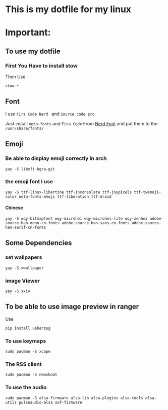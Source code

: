 # This is my dotfile for my linux 

# Important:

## To use my dotfile 

### First You Have to install  stow  

Then Use 

`stow *`



## Font 
I use `Fira Code Nerd ` and `Source code pro `

Just install `noto-fonts` and `Fira Code` From [Nerd Font](https://www.nerdfonts.com/)  and put them to the `/usr/share/fonts/`

## Emoji 
### Be able to display emoji correctly in arch

`yay -S libxft-bgra-git`
### the emoji font I use 
```
yay -S ttf-linux-libertine ttf-inconsolata ttf-joypixels ttf-twemoji-color noto-fonts-emoji ttf-liberation ttf-droid
```
#### Chinese
```
yay -S wqy-bitmapfont wqy-microhei wqy-microhei-lite wqy-zenhei adobe-source-han-mono-cn-fonts adobe-source-han-sans-cn-fonts adobe-source-han-serif-cn-fonts
```

## Some Dependencies
### set wallpapers 
```
yay -S xwallpaper
```
### image Viewer
```
yay -S sxiv
```

## To be able to use image preview in ranger 

Use 
```
pip install ueberzug
```

### To use keymaps<LeftRelease> 
```
sudo pacman -S xcape
```

### The RSS client 
```
sudo pacman -S newsboat
```

### To use the audio  
```
sudo pacman -S alsa-firmware alsa-lib alsa-plugins alsa-tools alsa-utils pulseaudio-alsa sof-firmware
```
